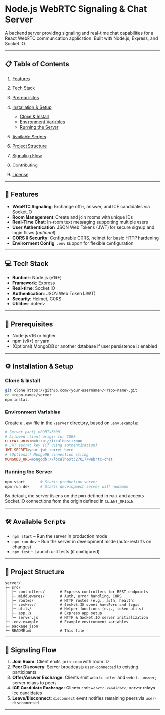 # Node.js WebRTC Signaling & Chat Server

A backend server providing signaling and real-time chat capabilities for a React WebRTC communication application. Built with Node.js, Express, and Socket.IO.

---

## 📋 Table of Contents

1. [Features](#-features)
2. [Tech Stack](#-tech-stack)
3. [Prerequisites](#-prerequisites)
4. [Installation & Setup](#-installation--setup)

   * [Clone & Install](#clone--install)
   * [Environment Variables](#environment-variables)
   * [Running the Server](#running-the-server)
5. [Available Scripts](#-available-scripts)
6. [Project Structure](#-project-structure)
7. [Signaling Flow](#-signaling-flow)
8. [Contributing](#-contributing)
9. [License](#-license)

---

## 🚀 Features

* **WebRTC Signaling**: Exchange offer, answer, and ICE candidates via Socket.IO
* **Room Management**: Create and join rooms with unique IDs
* **Real-Time Chat**: In-room text messaging supporting multiple users
* **User Authentication**: JSON Web Tokens (JWT) for secure signup and login flows (*optional*)
* **CORS & Security**: Configurable CORS, helmet for basic HTTP hardening
* **Environment Config**: `.env` support for flexible configuration

---

## 💻 Tech Stack

* **Runtime**: Node.js (v16+)
* **Framework**: Express
* **Real-time**: Socket.IO
* **Authentication**: JSON Web Token (JWT)
* **Security**: Helmet, CORS
* **Utilities**: dotenv

---

## 🔧 Prerequisites

* Node.js v16 or higher
* npm (v8+) or yarn
* (Optional) MongoDB or another database if user persistence is enabled

---

## ⚙️ Installation & Setup

### Clone & Install

```bash
git clone https://github.com/<your-username>/<repo-name>.git
cd <repo-name>/server
npm install
```

### Environment Variables

Create a `.env` file in the `/server` directory, based on `.env.example`:

```ini
# Server port\ nPORT=5000
# Allowed client origin for CORS
CLIENT_ORIGIN=http://localhost:3000
# JWT secret key (if using authentication)
JWT_SECRET=your_jwt_secret_here
# (Optional) MongoDB connection string
MONGODB_URI=mongodb://localhost:27017/webrtc-chat
```

### Running the Server

```bash
npm start       # Starts production server
npm run dev     # Starts development server with nodemon
```

By default, the server listens on the port defined in `PORT` and accepts Socket.IO connections from the origin defined in `CLIENT_ORIGIN`.

---

## 🛠️ Available Scripts

* `npm start` – Run the server in production mode
* `npm run dev` – Run the server in development mode (auto-restarts on changes)
* `npm test` – Launch unit tests (if configured)

---

## 📂 Project Structure

```
server/
├─ src/
│  ├─ controllers/       # Express controllers for REST endpoints
│  ├─ middlewares/       # Auth, error handling, CORS
│  ├─ routes/            # HTTP routes (e.g., auth, health)
│  ├─ sockets/           # Socket.IO event handlers and logic
│  ├─ utils/             # Helper functions (e.g., token utils)
│  ├─ app.js             # Express app setup
│  └─ server.js          # HTTP & Socket.IO server initialization
├─ .env.example          # Example environment variables
├─ package.json
└─ README.md             # This file
```

---

## 🔄 Signaling Flow

1. **Join Room**: Client emits `join-room` with room ID
2. **Peer Discovery**: Server broadcasts `user-connected` to existing participants
3. **Offer/Answer Exchange**: Clients emit `webrtc-offer` and `webrtc-answer`; server relays to peers
4. **ICE Candidate Exchange**: Clients emit `webrtc-candidate`; server relays ice candidates
5. **Leave/Disconnect**: `disconnect` event notifies remaining peers via `user-disconnected`

---
